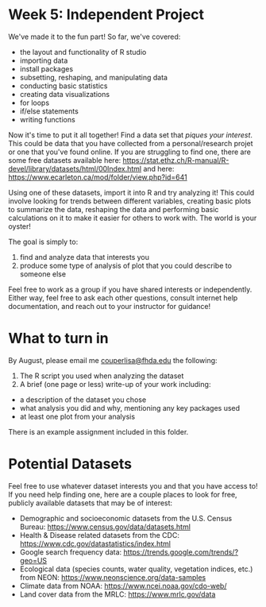 # Week 5: Independent Project #

We've made it to the fun part! So far, we've covered:

- the layout and functionality of R studio
- importing data
- install packages
- subsetting, reshaping, and manipulating data
- conducting basic statistics
- creating data visualizations
- for loops
- if/else statements
- writing functions

Now it's time to put it all together! Find a data set that *piques your interest*. 
This could be data that you have collected from a personal/research projet or one that you've found online. 
If you are struggling to find one, there are some free datasets available here:
https://stat.ethz.ch/R-manual/R-devel/library/datasets/html/00Index.html
and here:
https://www.ecarleton.ca/mod/folder/view.php?id=641

Using one of these datasets, import it into R and try analyzing it! This could involve looking for trends between different variables,
creating basic plots to summarize the data, reshaping the data and performing basic calculations on it to make it easier for others to work with.
The world is your oyster!

The goal is simply to:
1) find and analyze data that interests you
2) produce some type of analysis of plot that you could describe to someone else

Feel free to work as a group if you have shared interests or independently. Either way, feel free to ask each other questions, consult internet help documentation, and reach out to your instructor for guidance!


# What to turn in #

By August, please email me <couperlisa@fhda.edu> the following:

1) The R script you used when analyzing the dataset
2) A brief (one page or less) write-up of your work including:
- a description of the dataset you chose
- what analysis you did and why, mentioning any key packages used
- at least one plot from your analysis

There is an example assignment included in this folder. 

# Potential Datasets #

Feel free to use whatever dataset interests you and that you have access to! If you need help finding one, here are a couple places to look for free, publicly available datasets that may be of interest:

- Demographic and socioeconomic datasets from the U.S. Census Bureau: https://www.census.gov/data/datasets.html  
- Health & Disease related datasets from the CDC: https://www.cdc.gov/datastatistics/index.html  
- Google search frequency data: https://trends.google.com/trends/?geo=US  
- Ecological data (species counts, water quality, vegetation indices, etc.) from NEON: https://www.neonscience.org/data-samples  
- Climate data from NOAA: https://www.ncei.noaa.gov/cdo-web/  
- Land cover data from the MRLC: https://www.mrlc.gov/data  



